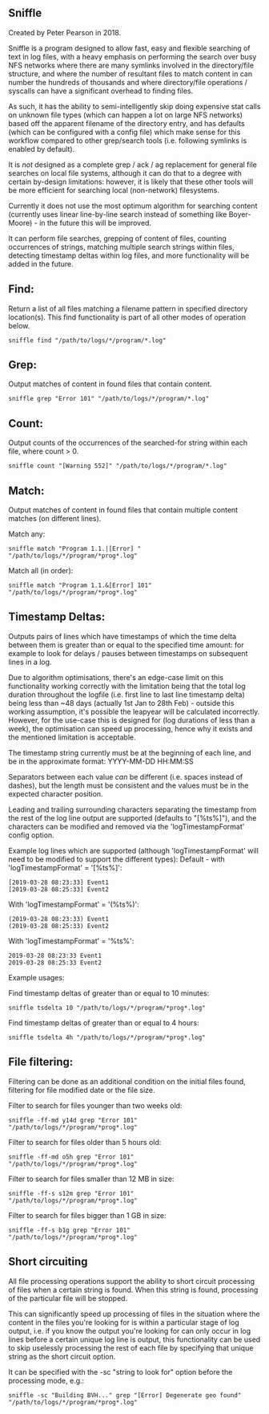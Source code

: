 Sniffle
-------

Created by Peter Pearson in 2018.

Sniffle is a program designed to allow fast, easy and flexible searching of text in log files,
with a heavy emphasis on performing the search over busy NFS networks where there are many symlinks
involved in the directory/file structure, and where the number of resultant files to match content
in can number the hundreds of thousands and where directory/file operations / syscalls can have
a significant overhead to finding files.

As such, it has the ability to semi-intelligently skip doing expensive stat calls on unknown file
types (which can happen a lot on large NFS networks) based off the apparent filename of the
directory entry, and has defaults (which can be configured with a config file) which make sense
for this workflow compared to other grep/search tools (i.e. following symlinks is enabled by default).

It is *not* designed as a complete grep / ack / ag replacement for general file searches on local file
systems, although it can do that to a degree with certain by-design limitations: however, it is likely
that these other tools will be more efficient for searching local (non-network) filesystems.

Currently it does not use the most optimum algorithm for searching content (currently uses
linear line-by-line search instead of something like Boyer-Moore) - in the future this will
be improved.

It can perform file searches, grepping of content of files, counting occurrences of strings, 
matching multiple search strings within files, detecting timestamp deltas within log files,
and more functionality will be added in the future.

Find:
-----

Return a list of all files matching a filename pattern in specified directory location(s).
This find functionality is part of all other modes of operation below.

    sniffle find "/path/to/logs/*/program/*.log"

Grep:
-----

Output matches of content in found files that contain content.

    sniffle grep "Error 101" "/path/to/logs/*/program/*.log"

Count:
------

Output counts of the occurrences of the searched-for string within each file, where count > 0.

    sniffle count "[Warning 552]" "/path/to/logs/*/program/*.log"


Match:
------

Output matches of content in found files that contain multiple content matches (on different lines).

Match any:

    sniffle match "Program 1.1.|[Error] " "/path/to/logs/*/program/*prog*.log"

Match all (in order):

    sniffle match "Program 1.1.&[Error] 101" "/path/to/logs/*/program/*prog*.log"


Timestamp Deltas:
---------------

Outputs pairs of lines which have timestamps of which the time delta between them is greater than or equal to the specified time amount:
for example to look for delays / pauses between timestamps on subsequent lines in a log.

Due to algorithm optimisations, there's an edge-case limit on this functionality working correctly with the limitation being that the
total log duration throughout the logfile (i.e. first line to last line timestamp delta) being less than ~48 days
(actually 1st Jan to 28th Feb) - outside this working assumption, it's possible the leapyear will be calculated incorrectly.
However, for the use-case this is designed for (log durations of less than a week), the optimisation can speed up processing, hence
why it exists and the mentioned limitation is acceptable.

The timestamp string currently must be at the beginning of each line, and be in the approximate format: YYYY-MM-DD HH:MM:SS

Separators between each value *can* be different (i.e. spaces instead of dashes), but the length must be consistent and the values
must be in the expected character position.

Leading and trailing surrounding characters separating the timestamp from the rest of the log line output are supported
(defaults to "[%ts%]"), and the characters can be modified and removed via the 'logTimestampFormat' config option.

Example log lines which are supported (although 'logTimestampFormat' will need to be modified to support the different types):
Default - with 'logTimestampFormat' = '[%ts%]':

    [2019-03-28 08:23:33] Event1
    [2019-03-28 08:25:33] Event2

With 'logTimestampFormat' = '(%ts%)':

    (2019-03-28 08:23:33) Event1
    (2019-03-28 08:25:33) Event2

With 'logTimestampFormat' = '%ts%':

    2019-03-28 08:23:33 Event1
    2019-03-28 08:25:33 Event2

Example usages:

Find timestamp deltas of greater than or equal to 10 minutes:

    sniffle tsdelta 10 "/path/to/logs/*/program/*prog*.log"

Find timestamp deltas of greater than or equal to 4 hours:

    sniffle tsdelta 4h "/path/to/logs/*/program/*prog*.log"


File filtering:
-------------

Filtering can be done as an additional condition on the initial files found, filtering for file modified date or the file size.

Filter to search for files younger than two weeks old:

    sniffle -ff-md y14d grep "Error 101" "/path/to/logs/*/program/*prog*.log"

Filter to search for files older than 5 hours old:

    sniffle -ff-md o5h grep "Error 101" "/path/to/logs/*/program/*prog*.log"

Filter to search for files smaller than 12 MB in size:

    sniffle -ff-s s12m grep "Error 101" "/path/to/logs/*/program/*prog*.log"

Filter to search for files bigger than 1 GB in size:

    sniffle -ff-s b1g grep "Error 101" "/path/to/logs/*/program/*prog*.log"


Short circuiting
--------------

All file processing operations support the ability to short circuit processing of files when a certain string is found.
When this string is found, processing of the particular file will be stopped.

This can significantly speed up processing of files in the situation where the content in the files you're looking for
is within a particular stage of log output, i.e. if you know the output you're looking for can only occur in
log lines before a certain unique log line is output, this functionality can be used to skip uselessly processing the rest
of each file by specifying that unique string as the short circuit option.

It can be specified with the -sc "string to look for" option before the processing mode, e.g.:

    sniffle -sc "Building BVH..." grep "[Error] Degenerate geo found" "/path/to/logs/*/program/*prog*.log"

